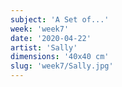 ```yaml
---
subject: 'A Set of...'
week: 'week7'
date: '2020-04-22'
artist: 'Sally'
dimensions: '40x40 cm'
slug: 'week7/Sally.jpg'
---
```

